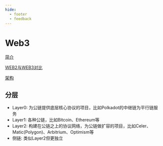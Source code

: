 ```yaml
---
hide:
  - footer
  - feedback
---
```


# Web3

[简介](https://ethereum.org/zh/web3/)

[WEB2与WEB3对比](https://ethereum.org/zh/developers/docs/web2-vs-web3/)

[架构](https://www.preethikasireddy.com/post/the-architecture-of-a-web-3-0-application)

## 分层

- Layer0: 为公链提供底层核心协议的项目，比如Polkadot的中继链为平行链服务
- Layer1: 各种公链，比如Bitcoin、Ethereum等
- Layer2: 构建在公链之上的协议网络，为公链做扩容的项目，比如Celer、Matic(Polygon)、Arbitrium、Optimism等
- 侧链: 类似Layer2但更独立
